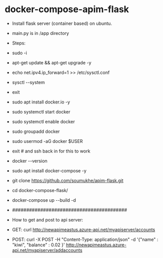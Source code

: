 # docker-compose-apim-flask

-  Install flask server (container based) on ubuntu.
- main.py is in /app directory

- Steps:
- sudo  -i 
- apt-get update && apt-get upgrade  -y 
- echo net.ipv4.ip_forward=1 >> /etc/sysctl.conf 
- sysctl --system
- exit  
- sudo apt install docker.io -y
- sudo systemctl start docker 
- sudo systemctl enable docker 
- sudo groupadd docker 
- sudo usermod -aG docker $USER 
-  exit #  and ssh back in for this to work
- docker  --version
- sudo apt install docker-compose  -y
- git clone https://github.com/soumukhe/apim-flask.git
- cd docker-compose-flask/
- docker-compose up --build -d
- #########################################
- How to get and post to api server:
- GET: curl http://newapimeastus.azure-api.net/myapiserver/accounts
- POST: curl -X POST -H "Content-Type: application/json" -d '{"name" : "kiwi", "balance" : 0.02 }' http://newapimeastus.azure-api.net/myapiserver/addaccounts
